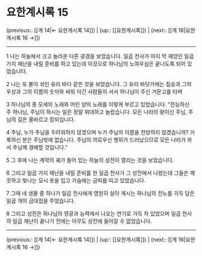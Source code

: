 # 요한계시록 15

(previous:: [[계 14|← 요한계시록 14]]) | (up:: [[요한계시록]]) | (next:: [[계 16|요한계시록 16 →]])

***




1 
나는 하늘에서 크고 놀라운 다른 광경을 보았습니다. 일곱 천사가 마지 막 재앙인 일곱 가지 재난을 내릴 준비를 하고 있는데 이것으로 하나님의 노여우심은 끝나도록 되어 있었습니다. 



2 
나는 또 불이 섞인 유리 바다 같은 것을 보았습니다. 그 유리 바닷가에는 짐승과 그의 우상과 그의 이름의 숫자와 싸워 이긴 사람들이 서서 하나님이 주신 거문고를 타며 



3 
하나님의 종 모세의 노래와 어린 양의 노래를 이렇게 부르고 있었습니다. "전능하신 주 하나님, 주님이 하시는 일은 정말 위대하고 놀랍습니다. 모든 나라의 왕이신 주님, 주님의 길은 올바르고 참되십니다. 



4 
주님, 누가 주님을 두려워하지 않겠으며 누가 주님의 이름을 찬양하지 않겠습니까? 거룩하신 분은 주님밖에 없습니다. 주님의 의로우신 행위가 드러났으므로 모든 나라가 와서 주님께 경배할 것입니다." 



5 
그 후에 나는 계약의 궤가 들어 있는 하늘의 성전이 열리는 것을 보았습니다. 



6 
그리고 일곱 가지 재난을 내릴 준비를 한 일곱 천사가 그 성전에서 나왔는데 그들은 깨끗하고 빛나는 모시 옷을 입고 가슴에는 금띠를 띠고 있었습니다. 



7 
그때 네 생물 중 하나가 일곱 천사에게 영원히 살아 계시는 하나님의 진노를 가득 담은 일곱 개의 금대접을 주었습니다. 



8 
그리고 성전은 하나님의 영광과 능력에서 나오는 연기로 가득 차 있었으며 일곱 천사의 일곱 재난이 끝나기 전에는 아무도 성전에 들어갈 수 없었습니다.

***

(previous:: [[계 14|← 요한계시록 14]]) | (up:: [[요한계시록]]) | (next:: [[계 16|요한계시록 16 →]])
